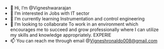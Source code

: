 - 👋 Hi, I’m @Vigneshwararajan
- 👀 I’m interested in Jobs with IT sector
- 🌱 I’m currently learning Instrumentation and control engineering 
- 💞️ I’m looking to collaborate To work in an environment which encourages me to succeed and
grow professionally where I can utilize my skills and knowledge
appropriately.
EXPERIE
- 📫 You can reach me through email @Vigneshronaldo008@gmail.com


<!---
Vigneshrajns/Vigneshrajns is a ✨ special ✨ repository because its `README.md` (this file) appears on your GitHub profile.
You can click the Preview link to take a look at your changes.
--->
